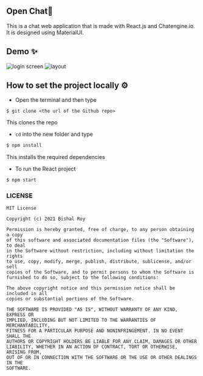 <h2>Open Chat💭</h2>
This is a chat web application that is made with React.js and Chatengine.io. It is designed using MaterialUI.  
<br>


<h2>Demo ✨</h2>

![login screen](https://user-images.githubusercontent.com/56751927/123795303-82590980-d901-11eb-93fb-95f2a3d74fa7.png)
![layout](https://user-images.githubusercontent.com/56751927/123795310-8422cd00-d901-11eb-9a8f-90d4f8145d31.png)




<h2>How to set the project locally ⚙</h2>

* Open the terminal and then type 
 ```
 $ git clone <the url of the Github repo>
 ```
This clones the repo


* ``cd`` into the new folder and type
```sh
$ npm install
```
This installs the required dependencies

    
* To run the React project 
 ```sh
 $ npm start
 ```
  

                          
### LICENSE 
```
MIT License

Copyright (c) 2021 Bishal Roy

Permission is hereby granted, free of charge, to any person obtaining a copy
of this software and associated documentation files (the "Software"), to deal
in the Software without restriction, including without limitation the rights
to use, copy, modify, merge, publish, distribute, sublicense, and/or sell
copies of the Software, and to permit persons to whom the Software is
furnished to do so, subject to the following conditions:

The above copyright notice and this permission notice shall be included in all
copies or substantial portions of the Software.

THE SOFTWARE IS PROVIDED "AS IS", WITHOUT WARRANTY OF ANY KIND, EXPRESS OR
IMPLIED, INCLUDING BUT NOT LIMITED TO THE WARRANTIES OF MERCHANTABILITY,
FITNESS FOR A PARTICULAR PURPOSE AND NONINFRINGEMENT. IN NO EVENT SHALL THE
AUTHORS OR COPYRIGHT HOLDERS BE LIABLE FOR ANY CLAIM, DAMAGES OR OTHER
LIABILITY, WHETHER IN AN ACTION OF CONTRACT, TORT OR OTHERWISE, ARISING FROM,
OUT OF OR IN CONNECTION WITH THE SOFTWARE OR THE USE OR OTHER DEALINGS IN THE
SOFTWARE.
```
